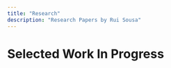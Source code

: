 ```yaml
---
title: "Research"
description: "Research Papers by Rui Sousa"
---
```


# Selected Work In Progress



